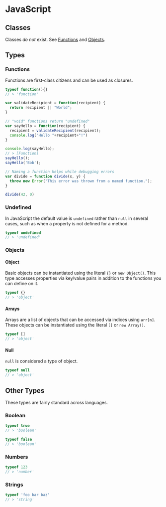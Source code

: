 # JavaScript
## Classes
Classes *do not* exist. See [Functions](#functions) and [Objects](#objects).

## Types
### Functions
Functions are first-class citizens and can be used as closures.

```javascript
typeof function(){}
// > 'function'
```

```javascript
var validateRecipient = function(recipient) {
  return recipient || "World";
}

// "void" functions return "undefined"
var sayHello = function(recipient) {
  recipient = validateRecipient(recipient);
  console.log("Hello "+recipient+"!")
}

console.log(sayHello);
// > [Function]
sayHello();
sayHello('Bob');
```

```javascript
// Naming a function helps while debugging errors
var divide = function divide(x, y) {
  throw new Error("This error was thrown from a named function.");
}

divide(42, 0)
```

### Undefined
In JavaScript the default value is `undefined` rather than `null` in several
cases, such as when a property is not defined for a method.
```javascript
typeof undefined
// > 'undefined'
```

### Objects
#### Object
Basic objects can be instantiated using the literal `{}` or `new Object()`.
This type accesses properties via key/value pairs in addition to the functions
you can define on it.

```javascript
typeof {}
// > 'object'
```

#### Arrays
Arrays are a list of objects that can be accessed via indices using `arr[n]`.
These objects can be instantiated using the literal `[]` or `new Array()`.

```javascript
typeof []
// > 'object'
```

#### Null
`null` is considered a type of object.

```javascript
typeof null
// > 'object'
```

## Other Types
These types are fairly standard across languages.

### Boolean
```javascript
typeof true
// > 'boolean'

typeof false
// > 'boolean'
```

### Numbers
```javascript
typeof 123
// > 'number'
```

### Strings
```javascript
typeof 'foo bar baz'
// > 'string'
```
